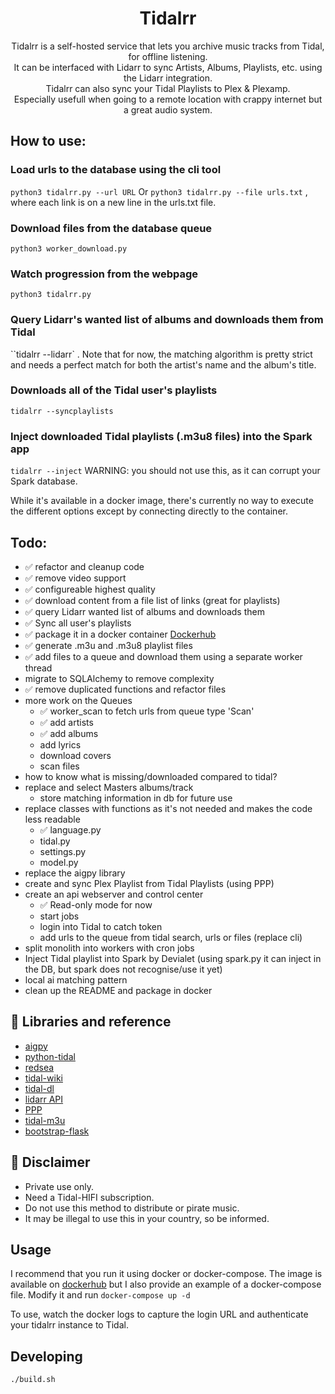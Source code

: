<div align="center">
  <h1>Tidalrr</h1>
</div>
<p align="center">
  Tidalrr is a self-hosted service that lets you archive music tracks from Tidal, for offline listening.<br/>
  It can be interfaced with Lidarr to sync Artists, Albums, Playlists, etc. using the Lidarr integration.<br/>
  Tidalrr can also sync your Tidal Playlists to Plex & Plexamp.<br/>
  Especially usefull when going to a remote location with crappy internet but a great audio system.
</p>

## How to use:
### Load urls to the database using the cli tool
`python3 tidalrr.py --url URL` 
Or `python3 tidalrr.py --file urls.txt` , where each link is on a new line in the urls.txt file.

### Download files from the database queue
`python3 worker_download.py`

### Watch progression from the webpage
`python3 tidalrr.py`

### Query Lidarr's wanted list of albums and downloads them from Tidal
``tidalrr --lidarr` . Note that for now, the matching algorithm is pretty strict and needs a perfect match for both the artist's name and the album's title.

### Downloads all of the Tidal user's playlists
`tidalrr --syncplaylists` 

### Inject downloaded Tidal playlists (.m3u8 files) into the Spark app
`tidalrr --inject`  WARNING: you should not use this, as it can corrupt your Spark database.

While it's available in a docker image, there's currently no way to execute the different options except by connecting directly to the container.

## Todo:
- ✅ refactor and cleanup code
- ✅ remove video support
- ✅ configureable highest quality
- ✅ download content from a file list of links (great for playlists)
- ✅ query Lidarr wanted list of albums and downloads them
- ✅ Sync all user's playlists
- ✅ package it in a docker container [Dockerhub](https://hub.docker.com/r/jacobroyquebec/tidalrr)
- ✅ generate .m3u and .m3u8 playlist files
- ✅ add files to a queue and download them using a separate worker thread
- migrate to SQLAlchemy to remove complexity
- ✅ remove duplicated functions and refactor files
- more work on the Queues
    - ✅ worker_scan to fetch urls from queue type 'Scan'
    - ✅ add artists
    - ✅ add albums
    - add lyrics
    - download covers
    - scan files
- how to know what is missing/downloaded compared to tidal?
- replace and select Masters albums/track
    - store matching information in db for future use
- replace classes with functions as it's not needed and makes the code less readable
    - ✅ language.py
    - tidal.py
    - settings.py
    - model.py
- replace the aigpy library
- create and sync Plex Playlist from Tidal Playlists (using PPP)
- create an api webserver and control center
    - ✅ Read-only mode for now
    - start jobs
    - login into Tidal to catch token
    - add urls to the queue from tidal search, urls or files (replace cli)
- split monolith into workers with cron jobs
- Inject Tidal playlist into Spark by Devialet (using spark.py it can inject in the DB, but spark does not recognise/use it yet)
- local ai matching pattern
- clean up the README and package in docker

## 🎨 Libraries and reference

- [aigpy](https://github.com/yaronzz/AIGPY)
- [python-tidal](https://github.com/tamland/python-tidal)
- [redsea](https://github.com/redsudo/RedSea)
- [tidal-wiki](https://github.com/Fokka-Engineering/TIDAL/wiki)
- [tidal-dl](https://github.com/yaronzz/Tidal-Media-Downloader)
- [lidarr API](https://lidarr.audio/docs/api/#/)
- [PPP](https://github.com/XDGFX/PPP)
- [tidal-m3u](https://github.com/jocap/tidal-m3u/blob/master/m3u.py)
- [bootstrap-flask](https://github.com/helloflask/bootstrap-flask)

## 📜 Disclaimer
- Private use only.
- Need a Tidal-HIFI subscription. 
- Do not use this method to distribute or pirate music.
- It may be illegal to use this in your country, so be informed.

## Usage
I recommend that you run it using docker or docker-compose.
The image is available on [dockerhub](https://hub.docker.com/r/jacobroyquebec/tidalrr)
but I also provide an example of a docker-compose file.
Modify it and run `docker-compose up -d`

To use, watch the docker logs to capture the login URL and authenticate your tidalrr instance to Tidal.

## Developing

```shell
./build.sh
```

